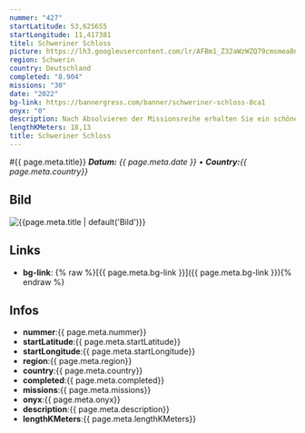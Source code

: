 ```yaml
---
nummer: "427"
startLatitude: 53,625655
startLongitude: 11,417381
titel: Schweriner Schloss
picture: https://lh3.googleusercontent.com/lr/AFBm1_Z32aWzWZQ79cmsmea8nobgPevIQ4KExjfIEi6O9UFGOwDG6Cpx02UujNVNHmuZIMzzL_LuoA_fzGFLr3E4i-XP0cn7H3Gd6y9hYQrgw0_3TZkVQAImL8fbOru9uGHquI2SH3kXLpW7fxt23Yj77qUD6F4S5ZzdmXO4tKorgbAIAwuas3BlqygmA84eHIBX3xrmElF9-x5-g5C2haCQntjgJi3q85H7a5w3y-tkNZj2SavgOGHa_7wVzMX61RU6iwkFhkeBAg2GEpnP8wZgP8ZWF_f_D5Idh4gNDeoQLsQIL6cYCfHPIKNXdlikiM8KWt49Xv7VvjcNlrCpVtP_vVt560l1lz0lp2_sY5Rbc36k8uH8VrTh4GqWomWilVi2hANBmHnimX4DnTiM1-ZBtQJDGAmhPBE_Oj2eZtLsOTE69Ci2DP6TvHp682lM2RgK1Mc92GnF4rdz6AfSfyExQQGSZg1NonsBxOajX1Srn4EnY5L1s-HEz1sU2dZh6xM6dw3cppQlVJ7wCf-9OZ-ay-diYXJv3jT_aBHYtwn1Azy7VogZxrSENX74aD2FyIxRQvGf5sRqtPArWIsZHN6hYTK8zDNDpo3SbFfafjeizwYvFgKVeOF8BD3pN1mvOiPikry_fiDCJ7BTUy50tbD3p8yB7lIGUzaMOcnZJDk-hreH66m6WBXSHYvzsiqHdlzVhkzZAjs63UWdXjZieZswmEbRwjHHrUxlhYQkk-7rwWVd6c0wVY_HwRsieicYeyKUnMEqVD0CbexBRzuGPs86zAACyXiM9YhW7t9H5nccpFBN1THe9g_FgyOkYfFdnhThWD4a6UOEnUTIHvoPiF1VYEcQkwsTkHbkLXSZLO3Dug0Peyp1_3-mTLm7BfdGbb4o_YvxQhAM
region: Schwerin
country: Deutschland
completed: "8.904"
missions: "30"
date: "2022"
bg-link: https://bannergress.com/banner/schweriner-schloss-8ca1
onyx: "0"
description: Nach Absolvieren der Missionsreihe erhalten Sie ein schönes Bild des Schweriner Schlosses.
lengthKMeters: 18,13
title: Schweriner Schloss
---
```


#{{ page.meta.title}}
_**Datum:** {{ page.meta.date }} • **Country:**{{ page.meta.country}}_

## Bild
![{{page.meta.title | default('Bild')}}]({{page.meta.picture}})

## Links
- **bg-link**: {% raw %}[{{ page.meta.bg-link }}]({{ page.meta.bg-link }}){% endraw %}

## Infos
- **nummer**:{{ page.meta.nummer}}
- **startLatitude**:{{ page.meta.startLatitude}}
- **startLongitude**:{{ page.meta.startLongitude}}
- **region**:{{ page.meta.region}}
- **country**:{{ page.meta.country}}
- **completed**:{{ page.meta.completed}}
- **missions**:{{ page.meta.missions}}
- **onyx**:{{ page.meta.onyx}}
- **description**:{{ page.meta.description}}
- **lengthKMeters**:{{ page.meta.lengthKMeters}}


